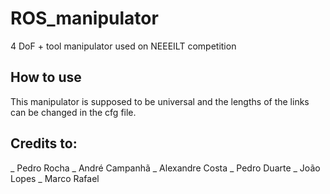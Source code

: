 # ROS_manipulator
4 DoF + tool manipulator used on NEEEILT competition

## How to use
This manipulator is supposed to be universal and the lengths of the links can be changed in the cfg file.

## Credits to:
_ Pedro Rocha
_ André Campanhã
_ Alexandre Costa
_ Pedro Duarte
_ João Lopes
_ Marco Rafael
